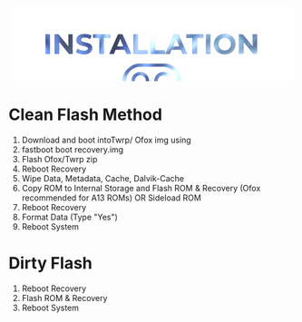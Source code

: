  <img src="https://raw.githubusercontent.com/DroidX-UI-Devices/Official_Devices/13/banners/install.png" />

# Clean Flash Method

1. Download and boot intoTwrp/ Ofox img using
2. fastboot boot recovery.img
3. Flash Ofox/Twrp zip
4. Reboot Recovery
5. Wipe Data, Metadata, Cache, Dalvik-Cache
6. Copy ROM to Internal Storage and Flash ROM & Recovery (Ofox recommended for A13 ROMs) OR Sideload ROM
7. Reboot Recovery
8. Format Data (Type "Yes")
9. Reboot System

# Dirty Flash

1. Reboot Recovery
2. Flash ROM & Recovery
3. Reboot System 
